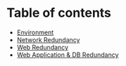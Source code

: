 # Table of contents

* [Environment](README.md)
* [Network Redundancy](network-redundancy.md)
* [Web Redundancy](web-redundancy.md)
* [Web Application & DB Redundancy](web-application-and-db-redundancy.md)
